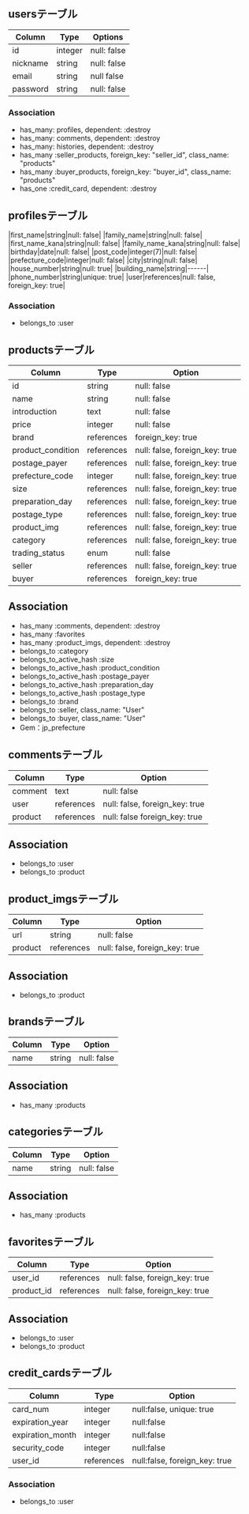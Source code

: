 ## usersテーブル
|Column|Type|Options|
|------|----|-------|
|id|integer|null: false|
|nickname|string|null: false|
|email|string|null false|
|password|string|null: false|

### Association
- has_many: profiles, dependent: :destroy
- has_many: comments, dependent: :destroy
- has_many: histories, dependent: :destroy
- has_many :seller_products, foreign_key: "seller_id", class_name: "products"
- has_many :buyer_products, foreign_key: "buyer_id", class_name: "products"
- has_one :credit_card, dependent: :destroy


## profilesテーブル
|first_name|string|null: false|
|family_name|string|null: false|
|first_name_kana|string|null: false|
|family_name_kana|string|null: false|
|birthday|date|null: false|
|post_code|integer(7)|null: false|
|prefecture_code|integer|null: false|
|city|string|null: false|
|house_number|string|null: true|
|building_name|string|------|
|phone_number|string|unique: true|
|user|references|null: false, foreign_key: true|

### Association
- belongs_to :user


## productsテーブル
|Column|Type|Option|
|------|----|------|
|id|string|null: false|
|name|string|null: false|
|introduction|text|null: false|
|price|integer|null: false|
|brand|references|foreign_key: true|
|product_condition|references|null: false, foreign_key: true|
|postage_payer|references|null: false, foreign_key: true|
|prefecture_code|integer|null: false, foreign_key: true|
|size|references|null: false, foreign_key: true|
|preparation_day|references|null: false, foreign_key: true|
|postage_type|references|null: false, foreign_key: true|
|product_img|references|null: false, foreign_key: true|
|category|references|null: false, foreign_key: true|
|trading_status|enum|null: false|
|seller|references|null: false, foreign_key: true|
|buyer|references|foreign_key: true|

## Association
- has_many :comments, dependent: :destroy
- has_many :favorites
- has_many :product_imgs, dependent: :destroy
- belongs_to :category
- belongs_to_active_hash :size
- belongs_to_active_hash :product_condition
- belongs_to_active_hash :postage_payer
- belongs_to_active_hash :preparation_day
- belongs_to_active_hash :postage_type
- belongs_to :brand
- belongs_to :seller, class_name: "User"
- belongs_to :buyer, class_name: "User"
- Gem：jp_prefecture


## commentsテーブル
|Column|Type|Option|
|------|----|------|
|comment|text|null: false|
|user|references|null: false, foreign_key: true|
|product|references|null: false foreign_key: true|

## Association
- belongs_to :user
- belongs_to :product


## product_imgsテーブル
|Column|Type|Option|
|------|----|------|
|url|string|null: false|
|product|references|null: false, foreign_key: true|

## Association
- belongs_to :product


## brandsテーブル
|Column|Type|Option|
|------|----|------|
|name|string|null: false|

## Association
- has_many :products


## categoriesテーブル
|Column|Type|Option|
|------|----|------|
|name|string|null: false|

## Association
- has_many :products


## favoritesテーブル
|Column|Type|Option|
|------|----|------|
|user_id|references|null: false, foreign_key: true|
|product_id|references|null: false, foreign_key: true|

## Association
- belongs_to :user
- belongs_to :product


## credit_cardsテーブル
|Column|Type|Option|
|------|----|------|
|card_num|integer|null:false, unique: true|
|expiration_year|integer|null:false|
|expiration_month|integer|null:false|
|security_code|integer|null:false|
|user_id|references|null:false, foreign_key: true|

### Association
- belongs_to :user